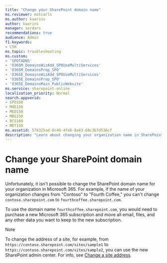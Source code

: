 ```yaml
---
title: "Change your SharePoint domain name"
ms.reviewer: matcarls
ms.author: kaarins
author: kaarins
manager: serdars
recommendations: true
audience: Admin
f1.keywords:
- CSH
ms.topic: troubleshooting
ms.custom:
- 'SPOTADNS'
- 'O365M_DomainsWizAdd_SPOUseMultiServices'
- 'O365M_DomainsProp_SPO'
- 'O365E_DomainsWizAdd_SPOUseMultiServices'
- 'O365E_DomainsProp_SPO'
- 'O365E_DomainsMain_PublicWebsite'
ms.service: sharepoint-online
localization_priority: Normal
search.appverid:
- SPO160
- MOE150
- MED150
- MBS150
- BCS160
- MET150
ms.assetid: 576325ad-8c40-4fe8-8a63-68c3b7d536cf
description: "Learn about changing your organization name in SharePoint URLs"
---
```


# Change your SharePoint domain name

Unfortunately, it isn't possible to change the SharePoint domain name for your organization in Microsoft 365. For example, if the name of your organization changes from "Contoso" to "Fourth Coffee," you can't change  `contoso.sharepoint.com`  to  `fourthcoffee.sharepoint.com`.
  
To use the domain name `fourthcoffee.sharepoint.com`, you would need to purchase a new Microsoft 365 subscription and move all email, files, and any other data you want to keep to the new subscription.
  
> [!NOTE]
> To change the address of a site, for example, from `https://contoso.sharepoint.com/sites/sample1` to  `https://contoso.sharepoint.com/sites/sample2`, you can use the new SharePoint admin center. For info, see [Change a site address](change-site-address.md).
